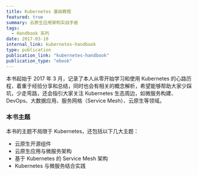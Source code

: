 ```yaml
---
title: Kubernetes 基础教程
featured: true
summary: 云原生应用架构实战手册
tags:
  - Handbook 系列
date: 2017-03-10
internal_link: kubernetes-handbook
type: publication
publication_link: "kubernetes-handbook"
publication_type: "ebook"
---
```


本书起始于 2017 年 3 月，记录了本人从零开始学习和使用 Kubernetes 的心路历程，着重于经验分享和总结，同时也会有相关的概念解析，希望能够帮助大家少踩坑，少走弯路，还会指引大家关注 Kubernetes 生态周边，如微服务构建、DevOps、大数据应用、服务网格（Service Mesh）、云原生等领域。

### 本书主题

本书的主题不局限于 Kubernetes，还包括以下几大主题：

- 云原生开源组件
- 云原生应用与微服务架构
- 基于 Kubernetes 的 Service Mesh 架构
- Kubernetes 与微服务结合实践
